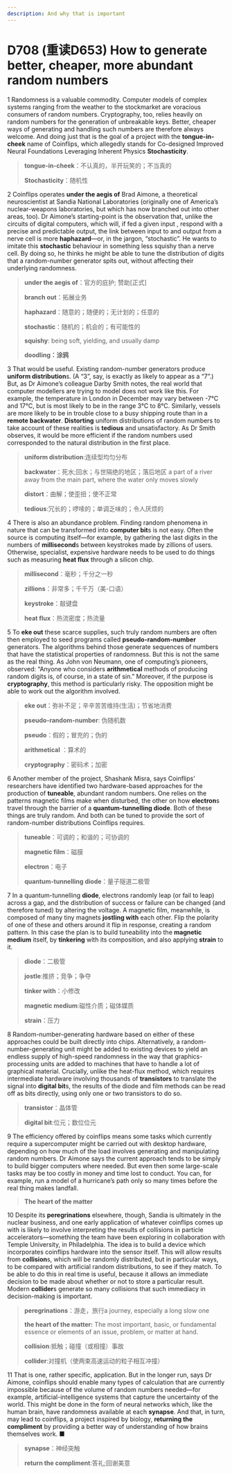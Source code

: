 ```yaml
---
description: And why that is important
---
```


# D708 (重读D653) How to generate better, cheaper, more abundant random numbers
1 Randomness is a valuable commodity. Computer models of complex systems ranging from the weather to the stockmarket are voracious consumers of random numbers. Cryptography, too, relies heavily on random numbers for the generation of unbreakable keys. Better, cheaper ways of generating and handling such numbers are therefore always welcome. And doing just that is the goal of a project with the **tongue-in-cheek** name of Coinflips, which allegedly stands for Co-designed Improved Neural Foundations Leveraging Inherent Physics **Stochasticity**.

> **tongue-in-cheek**：不认真的，半开玩笑的；不当真的
>
> **Stochasticity**：随机性
>

2 Coinflips operates **under the aegis of** Brad Aimone, a theoretical neuroscientist at Sandia National Laboratories (originally one of America’s nuclear-weapons laboratories, but which has now branched out into other areas, too). Dr Aimone’s starting-point is the observation that, unlike the circuits of digital computers, which will, if fed a given input , respond with a precise and predictable output, the link between input to and output from a nerve cell is more **haphazard**—or, in the jargon, “stochastic”. He wants to imitate this **stochastic** behaviour in something less squishy than a nerve cell. By doing so, he thinks he might be able to tune the distribution of digits that a random-number generator spits out, without affecting their underlying randomness.

> **under the aegis of**：官方的庇护; 赞助[正式]
>
> **branch out**：拓展业务
>
> **haphazard**：随意的；随便的；无计划的；任意的
>
> **stochastic**：随机的；机会的；有可能性的
>
> **squishy**:  being soft, yielding, and usually damp
>
> **doodling：涂鸦**
>

3 That would be useful. Existing random-number generators produce **uniform distribution**s. (A “3”, say, is exactly as likely to appear as a “7”.) But, as Dr Aimone’s colleague Darby Smith notes, the real world that computer modellers are trying to model does not work like this. For example, the temperature in London in December may vary between -7°C and 17°C, but is most likely to be in the range 3°C to 8°C. Similarly, vessels are more likely to be in trouble close to a busy shipping route than in a **remote backwater**. **Distorting** uniform distributions of random numbers to take account of these realities is **tedious** and unsatisfactory. As Dr Smith observes, it would be more efficient if the random numbers used corresponded to the natural distribution in the first place.

> **uniform distribution**:连续型均匀分布
>
> **backwater**：死水;回水；与世隔绝的地区；落后地区 a part of a river away from the main part, where the water only moves slowly
>
> **distort**：曲解；使歪扭；使不正常
>
> **tedious**:冗长的；啰嗦的；单调乏味的；令人厌烦的
>

4 There is also an abundance problem. Finding random phenomena in nature that can be transformed into **computer bit**s is not easy. Often the source is computing itself—for example, by gathering the last digits in the numbers of **millisecond**s between keystrokes made by zillions of users. Otherwise, specialist, expensive hardware needs to be used to do things such as measuring **heat flux** through a silicon chip.

> **millisecond**：毫秒；千分之一秒
>
> **zillions**：非常多；千千万（美-口语）
>
> **keystroke**：敲键盘
>
> **heat flux**：热流密度；热流量
>

5 To **eke out** these scarce supplies, such truly random numbers are often then employed to seed programs called **pseudo-random-number** generators. The algorithms behind those generate sequences of numbers that have the statistical properties of randomness. But this is not the same as the real thing. As John von Neumann, one of computing’s pioneers, observed: “Anyone who considers **arithmetical** methods of producing random digits is, of course, in a state of sin.” Moreover, if the purpose is **cryptography**, this method is particularly risky. The opposition might be able to work out the algorithm involved.

> **eke out**：弥补不足；辛辛苦苦维持(生活)；节省地消费
>
> **pseudo-random-number**: 伪随机数
>
> **pseudo**：假的；冒充的；伪的
>
> **arithmetical** ：算术的
>
> **cryptography**：密码术；加密
>

6 Another member of the project, Shashank Misra, says Coinflips’ researchers have identified two hardware-based approaches for the production of **tuneable**, abundant random numbers. One relies on the patterns magnetic films make when disturbed, the other on how **electron**s travel through the barrier of a **quantum-tunnelling diode**. Both of these things are truly random. And both can be tuned to provide the sort of random-number distributions Coinflips requires.

> **tuneable**：可调的；和谐的；可协调的
>
> **magnetic film**：磁膜
>
> **electron**：电子
>
> **quantum-tunnelling diode**：量子隧道二极管
>

7 In a quantum-tunnelling **diode**, electrons randomly leap (or fail to leap) across a gap, and the distribution of success or failure can be changed (and therefore tuned) by altering the voltage. A magnetic film, meanwhile, is composed of many tiny magnets **jostling with** each other. Flip the polarity of one of these and others around it flip in response, creating a random pattern. In this case the plan is to build tuneability into the **magnetic medium** itself, by **tinkering** with its composition, and also applying **strain** to it.

> **diode**：二极管
>
> **jostle**:推挤；竞争；争夺
>
> **tinker with**：小修改
>
> **magnetic medium**:磁性介质；磁体媒质
>
> **strain**：压力
>

8 Random-number-generating hardware based on either of these approaches could be built directly into chips. Alternatively, a random-number-generating unit might be added to existing devices to yield an endless supply of high-speed randomness in the way that graphics-processing units are added to machines that have to handle a lot of graphical material. Crucially, unlike the heat-flux method, which requires intermediate hardware involving thousands of **transistors** to translate the signal into **digital bit**s, the results of the diode and film methods can be read off as bits directly, using only one or two transistors to do so.

> **transistor**：晶体管
>
> **digital bit**:位元；数位位元
>

9 The efficiency offered by coinflips means some tasks which currently require a supercomputer might be carried out with desktop hardware, depending on how much of the load involves generating and manipulating random numbers. Dr Aimone says the current approach tends to be simply to build bigger computers where needed. But even then some large-scale tasks may be too costly in money and time lost to conduct. You can, for example, run a model of a hurricane’s path only so many times before the real thing makes landfall.

> **The heart of the matter**
>

10 Despite its **peregrinations** elsewhere, though, Sandia is ultimately in the nuclear business, and one early application of whatever coinflips comes up with is likely to involve interpreting the results of collisions in particle accelerators—something the team have been exploring in collaboration with Temple University, in Philadelphia. The idea is to build a device which incorporates coinflips hardware into the sensor itself. This will allow results from **collision**s, which will be randomly distributed, but in particular ways, to be compared with artificial random distributions, to see if they match. To be able to do this in real time is useful, because it allows an immediate decision to be made about whether or not to store a particular result. Modern **collider**s generate so many collisions that such immediacy in decision-making is important.

> **peregrinations**：游走，旅行a journey, especially a long slow one
>
> **the heart of the matter:** The most important, basic, or fundamental essence or elements of an issue, problem, or matter at hand.
>
> **collision**:抵触；碰撞（或相撞）事故
>
> **collider**:对撞机（使两束高速运动的粒子相互冲撞）
>

11 That is one, rather specific, application. But in the longer run, says Dr Aimone, coinflips should enable many types of calculation that are currently impossible because of the volume of random numbers needed—for example, artificial-intelligence systems that capture the uncertainty of the world. This might be done in the form of neural networks which, like the human brain, have randomness available at each **synapse**. And that, in turn, may lead to coinflips, a project inspired by biology, **returning the compliment** by providing a better way of understanding of how brains themselves work. ■

> **synapse**：神经突触
>
> **return the compliment**:答礼;回谢美意
>

